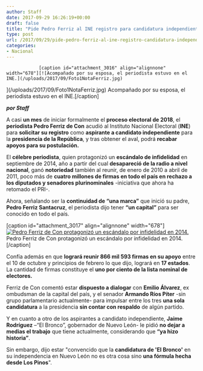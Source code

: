 ```yaml
---
author: Staff
date: 2017-09-29 16:26:19+00:00
draft: false
title: "Pide Pedro Ferriz al INE registro para candidatura independiente"
type: post
url: /2017/09/29/pide-pedro-ferriz-al-ine-registro-candidatura-independiente/
categories:
- Nacional
---
```



				[caption id="attachment_3016" align="alignnone" width="678"][![Acompañado por su esposa, el periodista estuvo en el INE.](/uploads/2017/09/Foto1NotaFerriz.jpg)
](/uploads/2017/09/Foto1NotaFerriz.jpg) Acompañado por su esposa, el periodista estuvo en el INE.[/caption]

_**por Staff**_

A casi **un mes** de iniciar formalmente el **proceso electoral de 2018**, el **periodista Pedro Ferriz de Con** acudió al Instituto Nacional Electoral (**INE**) para **solicitar su registro** como **aspirante a candidato independiente** para la **presidencia de la República**, y tras obtener el aval, podrá **recabar apoyos para su postulación.**

El **célebre periodista**, quien protagonizó un **escándalo de infidelidad** en septiembre de 2014, año a partir del cual **desapareció de la radio a nivel nacional**, ganó **notoriedad** también al reunir, de enero de 2010 a abril de 2011, poco más de **cuatro millones de firmas en todo el país en rechazo a los diputados y senadores plurinominales** -iniciativa que ahora ha retomado el PRI-.

Ahora, señalando ser la **continuidad de “una marca”** que inició su padre, **Pedro Ferriz Santacruz**, el periodista dijo tener **“un capital”** para ser conocido en todo el país.

[caption id="attachment_3017" align="alignnone" width="678"][![Pedro Ferriz de Con protagonizó un escándalo por infidelidad en 2014.](/uploads/2017/09/Foto2NotaFerriz.jpg)
](/uploads/2017/09/Foto2NotaFerriz.jpg) Pedro Ferriz de Con protagonizó un escándalo por infidelidad en 2014.[/caption]

Confía además en que **logrará reunir 866 mil 593 firmas en su apoyo** entre el 10 de octubre y principios de febrero lo que dijo, logrará en **17 estados**. La cantidad de firmas constituye el **uno por ciento de la lista nominal de electores.**

Ferriz de Con comentó estar **dispuesto a dialogar** con **Emilio Álvarez**, ex ombudsman de la capital del país, y el senador **Armando Ríos Píter** -sin grupo parlamentario actualmente- para impulsar entre los tres **una sola candidatura** a la presidencia **sin contar con respaldo** de algún partido.

Y en cuanto a otro de los aspirantes a candidato independiente, **Jaime Rodríguez** –“El Bronco”, gobernador de Nuevo León- le pidió **no dejar a medias el trabajo** que tiene actualmente, considerando que **“ya hizo historia”**.

Sin embargo, dijo estar "convencido que la **candidatura de 'El Bronco'** en su independencia en Nuevo León no es otra cosa sino **una fórmula hecha desde Los Pinos**".		

